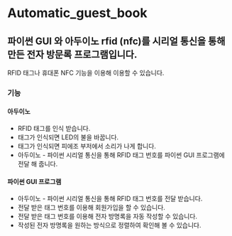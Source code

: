 # Automatic_guest_book
## 파이썬 GUI 와 아두이노 rfid (nfc)를 시리얼 통신을 통해 만든 전자 방문록 프로그램입니다.   
RFID 태그나 휴대폰 NFC 기능을 이용해 이용할 수 있습니다.

### 기능   
#### 아두이노   
- RFID 태그를 인식 받습니다.   
- 태그가 인식되면 LED의 불을 바꿉니다.   
- 태그가 인식되면 피에조 부저에서 소리가 나게 합니다.   
- 아두이노 - 파이썬 시리얼 통신을 통해 RFID 태그 번호를 파이썬 GUI 프로그램에 전달 해 줍니다.   

#### 파이썬 GUI 프로그램   
- 아두이노 - 파이썬 시리얼 통신을 통해 RFID 태그 번호를 전달 받습니다.   
- 전달 받은 태그 번호를 이용해 회원가입을 할 수 있습니다.   
- 전달 받은 태그 번호를 이용해 전자 방명록을 자동 작성할 수 있습니다.   
- 작성된 전자 방명록을 원하는 방식으로 정렬하여 확인해 볼 수 있습니다.   

